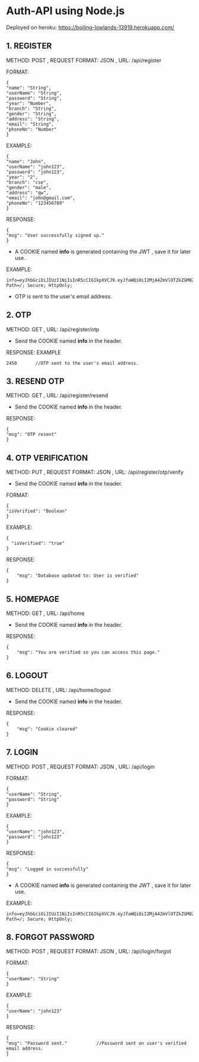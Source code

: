 # Auth-API using Node.js
Deployed on heroku: https://boiling-lowlands-13919.herokuapp.com/
## 1. REGISTER
METHOD: POST , REQUEST FORMAT: JSON , URL: /api/register  
  
FORMAT:  
```
{  
"name": "String",  
"userName": "String",  
"password": "String",  
"year": "Number",  
"branch": "String",  
"gender": "String",  
"address": "String",  
"email": "String",  
"phoneNo": "Number"  
}  

```
EXAMPLE:  
```
{  
"name": "John",  
"userName": "john123",  
"password": "john123",  
"year": "2",  
"branch": "cse",  
"gender": "male",  
"address": "qw",  
"email": "john@gmail.com",  
"phoneNo": "123456789"  
}  
```
RESPONSE:  
```
{  
"msg": "User successfully signed up."  
}  
```
- A COOKIE named **info** is generated containing the JWT , save it for later use.  
  
EXAMPLE:   
```
info=eyJhbGciOiJIUzI1NiIsInR5cCI6IkpXVCJ9.eyJfaWQiOiI2MjA4ZmVlOTZkZGM0ZDY4YTgxNDY2OGMiLCJpYXQiOjE2NDQ3NTY3MTMsImV4cCI6MTY0ODM1NjcxM30.Dli3bwgwC0Bm4rHmFh8ZpN16j8mkzY0Npn4Z0a4KbW4; Path=/; Secure; HttpOnly;  
```
- OTP is sent to the user's email address.  
## 2. OTP
METHOD: GET , URL: /api/register/otp  
- Send the COOKIE named **info** in the header.  
  
RESPONSE: EXAMPLE  
```
2450       //OTP sent to the user's email address.
```
## 3. RESEND OTP
METHOD: GET , URL: /api/register/resend  
- Send the COOKIE named **info** in the header.  
  
RESPONSE:  
```
{  
"msg": "OTP resent"   
}  
```
## 4. OTP VERIFICATION
METHOD: PUT ,  REQUEST FORMAT: JSON , URL: /api/register/otp/verify 
- Send the COOKIE named **info** in the header.  
   
FORMAT:  
```
{  
"isVerified": "Boolean"    
}  

```
EXAMPLE:  
```
{  
  "isVerified": "true"  
}  
```
RESPONSE:  
```
{  
    "msg": "Database updated to: User is verified"  
}  
```
## 5. HOMEPAGE
METHOD: GET , URL: /api/home  
- Send the COOKIE named **info** in the header.  
  
RESPONSE:  
```
{
    "msg": "You are verified so you can access this page."
}  
```
## 6. LOGOUT
METHOD: DELETE , URL: /api/home/logout  
- Send the COOKIE named **info** in the header.  
  
RESPONSE:  
```
{
    "msg": "Cookie cleared"
} 
```
## 7. LOGIN
METHOD: POST , REQUEST FORMAT: JSON , URL: /api/login 
  
FORMAT:  
```
{   
"userName": "String",  
"password": "String"  
}  

```
EXAMPLE:  
```
{   
"userName": "john123",  
"password": "john123"   
}  
```
RESPONSE:  
```
{  
"msg": "Logged in successfully"  
}  
```
- A COOKIE named **info** is generated containing the JWT , save it for later use.  
  
EXAMPLE:   
```
info=eyJhbGciOiJIUzI1NiIsInR5cCI6IkpXVCJ9.eyJfaWQiOiI2MjA4ZmVlOTZkZGM0ZDY4YTgxNDY2OGMiLCJpYXQiOjE2NDQ3NTY3MTMsImV4cCI6MTY0ODM1NjcxM30.Dli3bwgwC0Bm4rHmFh8ZpN16j8mkzY0Npn4Z0a4KbW4; Path=/; Secure; HttpOnly;  
```
## 8. FORGOT PASSWORD
METHOD: POST , REQUEST FORMAT: JSON , URL: /api/login/forgot
  
FORMAT:  
```
{   
"userName": "String"   
}  

```
EXAMPLE:  
```
{   
"userName": "john123"    
}  
```
RESPONSE:  
```
{  
"msg": "Password sent."           //Password sent on user's verified email address. 
}  
```
